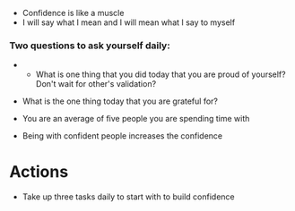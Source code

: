 * Confidence is like a muscle
* I will say what I mean and I will mean what I say to myself

### Two questions to ask yourself daily:
* * What is one thing that you did today that you are proud of yourself?Don't wait for other's validation?
* What is the one thing today that you are grateful for?

* You are an average of five people you are spending time with
* Being with confident people increases the confidence

# Actions
* Take up three tasks daily to start with to build confidence
